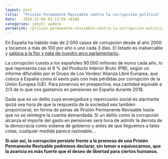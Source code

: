 ```yaml
---
layout: post
title:  "Prisión Permanente Revisable contra la corrupcción política"
date:   2019-12-04 01:13:59 +0100
categories: jekyll update
permalink: /prision-permanente-revisable-contra-la-corrupccion-politica/
---
```


En España ha habido más de 2.000 casos de corrupción desde al año 2000 y tocamos a más de 100 por año o uno cada 3 días. El listado es inabarcable y [salpica a la flor y nata de nuestro arco parlamentario:](https://es.wikipedia.org/wiki/Anexo:Casos_judiciales_relacionados_con_corrupci%C3%B3n_pol%C3%ADtica_en_Espa%C3%B1a).

La corrupción cuesta a los españoles 90.000 millones de euros cada año, lo que representa casi el 8 % del Producto Interior Bruto (PIB), según un informe difundido por el Grupo de Los Verdes/ Alianza Libre Europea, que coloca a España como el sexto país con más pérdidas por corrupción de la Unión Europea (UE). Para ponernos en prespectiva, esa cantidad equivale a 2/3 de lo que nos gastamos en pensiones en España durante 2018.

Dada que es un delito cuya envergadura y repercusión social es alarmante quizá sea hora de que la respuesta de la sociedad sea también proporcional, en forma de penas de Prisión Permanente Revisable hasta que no se reintegre la cuantía demandada. Si un delito como la corrupción alcanza el importe del gasto en pensiones será hora de admitir la derrota de la democracia como sistema de gobierno y antes de que lleguemos a tales cotas, cualquier medida parece razonable...

**Si aún así, la corrupción persiste frente a la promesa de una Prisión Permanente Revisable podremos declarar, sin temor a equivocarnos, que la avaricia es más fuerte que el deseo de libertad para ciertos humanos.**
